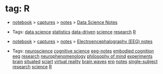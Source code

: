 
# tag: R

 * [notebook](../content/notebook.md) > [captures](../content/notebook/captures.md) > [notes](../content/notebook/captures/notes.md) >  [Data Science Notes](../content/notebook/captures/notes/data-science-notes.md)

  * Tags:  <a class="tag" href="#!tags/data science.md">data science</a>  <a class="tag" href="#!tags/statistics.md">statistics</a>  <a class="tag" href="#!tags/data-driven.md">data-driven</a>  <a class="tag" href="#!tags/science.md">science</a>  <a class="tag" href="#!tags/research.md">research</a>  <a class="tag" href="#!tags/R.md">R</a>
 * [notebook](../content/notebook.md) > [captures](../content/notebook/captures.md) > [notes](../content/notebook/captures/notes.md) >  [Electroencephalography (EEG) notes](../content/notebook/captures/notes/eeg-notes.md)

  * Tags:  <a class="tag" href="#!tags/neuroscience.md">neuroscience</a>  <a class="tag" href="#!tags/cognitive science.md">cognitive science</a>  <a class="tag" href="#!tags/eeg-notes.md">eeg-notes</a>  <a class="tag" href="#!tags/embodied cognition.md">embodied cognition</a>  <a class="tag" href="#!tags/eeg.md">eeg</a>  <a class="tag" href="#!tags/research.md">research</a>  <a class="tag" href="#!tags/neurophenomenology.md">neurophenomenology</a>  <a class="tag" href="#!tags/philosophy of mind.md">philosophy of mind</a>  <a class="tag" href="#!tags/experiments.md">experiments</a>  <a class="tag" href="#!tags/brain.md">brain</a>  <a class="tag" href="#!tags/situated.md">situated</a>  <a class="tag" href="#!tags/sciart.md">sciart</a>  <a class="tag" href="#!tags/virtual reality.md">virtual reality</a>  <a class="tag" href="#!tags/brain waves.md">brain waves</a>  <a class="tag" href="#!tags/erp.md">erp</a>  <a class="tag" href="#!tags/notes.md">notes</a>  <a class="tag" href="#!tags/single-subject research.md">single-subject research</a>  <a class="tag" href="#!tags/science.md">science</a>  <a class="tag" href="#!tags/R.md">R</a>